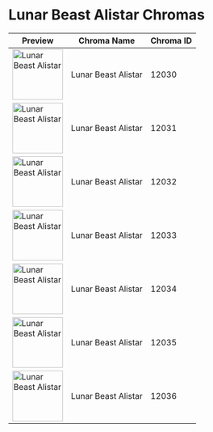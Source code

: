 # Lunar Beast Alistar Chromas

| Preview | Chroma Name | Chroma ID |
|---|---|---|
| <img src='https://raw.communitydragon.org/latest/plugins/rcp-be-lol-game-data/global/default/v1/champion-chroma-images/12/12030.png' alt='Lunar Beast Alistar' width='100'> | Lunar Beast Alistar | 12030 |
| <img src='https://raw.communitydragon.org/latest/plugins/rcp-be-lol-game-data/global/default/v1/champion-chroma-images/12/12031.png' alt='Lunar Beast Alistar' width='100'> | Lunar Beast Alistar | 12031 |
| <img src='https://raw.communitydragon.org/latest/plugins/rcp-be-lol-game-data/global/default/v1/champion-chroma-images/12/12032.png' alt='Lunar Beast Alistar' width='100'> | Lunar Beast Alistar | 12032 |
| <img src='https://raw.communitydragon.org/latest/plugins/rcp-be-lol-game-data/global/default/v1/champion-chroma-images/12/12033.png' alt='Lunar Beast Alistar' width='100'> | Lunar Beast Alistar | 12033 |
| <img src='https://raw.communitydragon.org/latest/plugins/rcp-be-lol-game-data/global/default/v1/champion-chroma-images/12/12034.png' alt='Lunar Beast Alistar' width='100'> | Lunar Beast Alistar | 12034 |
| <img src='https://raw.communitydragon.org/latest/plugins/rcp-be-lol-game-data/global/default/v1/champion-chroma-images/12/12035.png' alt='Lunar Beast Alistar' width='100'> | Lunar Beast Alistar | 12035 |
| <img src='https://raw.communitydragon.org/latest/plugins/rcp-be-lol-game-data/global/default/v1/champion-chroma-images/12/12036.png' alt='Lunar Beast Alistar' width='100'> | Lunar Beast Alistar | 12036 |
